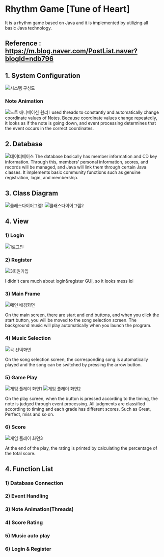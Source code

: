 # Rhythm Game [Tune of Heart]
It is a rhythm game based on Java and it is implemented by utilizing all basic Java technology.
## Reference : https://m.blog.naver.com/PostList.naver?blogId=ndb796

## 1. System Configuration
![시스템 구성도](https://user-images.githubusercontent.com/53389350/121283320-da5dab00-c915-11eb-87bb-6f32b53db411.png)

### Note Animation
![노트 애니메이션 원리](https://user-images.githubusercontent.com/53389350/121283298-d2057000-c915-11eb-845c-506395810ed4.png)
I used threads to constantly and automatically change coordinate values of Notes. Because coordinate values change repeatedly, it looks as if the note is going down, and event processing determines that the event occurs in the correct coordinates.

## 2. Database
![데이터베이스](https://user-images.githubusercontent.com/53389350/121283263-c9149e80-c915-11eb-8e9b-4fe73ba04502.jpg)
The database basically has member information and CD key information. Through this, members' personal information, scores, and records will be managed, and Java will link them through certain Java classes. It implements basic community functions such as genuine registration, login, and membership.
## 3. Class Diagram
![클래스다이어그램1](https://user-images.githubusercontent.com/53389350/121283222-bac68280-c915-11eb-9896-0a00da68c503.jpg)
![클래스다이어그램2](https://user-images.githubusercontent.com/53389350/121283243-c2862700-c915-11eb-9797-d169ae607adb.jpg)

## 4. View
### 1) Login
![1로그인](https://user-images.githubusercontent.com/53389350/121283099-89e64d80-c915-11eb-9d0d-e72d2b0282ef.jpg)

### 2) Register
![3회원가입](https://user-images.githubusercontent.com/53389350/121283121-923e8880-c915-11eb-97fd-5fe5e6a82d0e.jpg)

I didn't care much about login&register GUI, so it looks mess lol

### 3) Main Frame 
![메인 배경화면](https://user-images.githubusercontent.com/53389350/121283146-9bc7f080-c915-11eb-9c4c-da0a20f91ce2.jpg)

On the main screen, there are start and end buttons, and when you click the start button, you will be moved to the song selection screen.
The background music will play automatically when you launch the program.

### 4) Music Selection
![곡 선택화면](https://user-images.githubusercontent.com/53389350/121283157-a1bdd180-c915-11eb-9e2d-59d0360e29d9.jpg)

On the song selection screen, the corresponding song is automatically played and the song can be switched by pressing the arrow button.

### 5) Game Play
![게임 플레이 화면1](https://user-images.githubusercontent.com/53389350/121283166-a6828580-c915-11eb-99a9-d918fb343dd2.jpg)
![게임 플레이 화면2](https://user-images.githubusercontent.com/53389350/121283183-ac786680-c915-11eb-84bd-6cb85539ad89.jpg)

On the play screen, when the button is pressed according to the timing, the note is judged through event processing.
All judgments are classified according to timing and each grade has different scores. Such as Great, Perfect, miss and so on.

### 6) Score
![게임 플레이 화면3](https://user-images.githubusercontent.com/53389350/121283201-b26e4780-c915-11eb-8c49-c67e31f66eb0.jpg)

At the end of the play, the rating is printed by calculating the percentage of the total score.

## 4. Function List
### 1) Database Connection
### 2) Event Handling
### 3) Note Animation(Threads)
### 4) Score Rating
### 5) Music auto play
### 6) Login & Register
